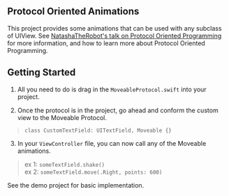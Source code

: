 **Protocol Oriented Animations**
-------------------


This project provides some animations that can be used with any subclass of UIView.  See [NatashaTheRobot's talk on Protocol Oriented Programming](https://realm.io/news/appbuilders-natasha-muraschev-practical-protocol-oriented-programming/) for more information, and how to learn more about Protocol Oriented Programming.


Getting Started
---------------



 1. All you need to do is drag in the `MoveableProtocol.swift` into your project. 
 
 2. Once the protocol is in the project, go ahead and conform the custom view to the Moveable Protocol.
>`class CustomTextField: UITextField, Moveable {}` 

 3. In your `ViewController` file, you can now call any of the Moveable animations.
>  ex 1: `someTextField.shake()` 		
>   ex 2: `someTextField.move(.Right, points: 600) `


See the demo project for basic implementation.
